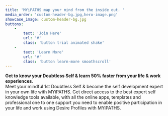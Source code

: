 ```yaml
---
title: 'MYiPATHS map your mind from the inside out. '
media_order: 'custom-header-bg.jpg,hero-image.png'
showcase_image: custom-header-bg.jpg
buttons:
    -
        text: 'Join Here'
        url: '#'
        class: 'button trial animated shake'
    -
        text: 'Learn More'
        url: '#'
        class: 'button learn-more smoothscroll'
---
```


**Get to know your Doubtless Self & learn 50% faster from your life & work experiences**.<br>
Meet your mindful 1st Doubtless Self & become the self development expert in your own life with MYiPATHS. Get direct access to the best expert self knowledge tools available, with all the online apps, templates and professional one to one support you need to enable positive participation in your life and work using Desire Profiles with MYiPATHS.